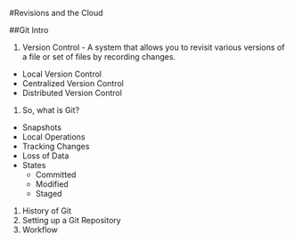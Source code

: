 #Revisions and the Cloud

##Git Intro
1. Version Control - A system that allows you to revisit various versions of a file or set of files by recording changes.
  - Local Version Control
  - Centralized Version Control
  - Distributed Version Control
1. So, what is Git?
* Snapshots
* Local Operations
* Tracking Changes
* Loss of Data
* States
  - Committed
  - Modified
  - Staged
1. History of Git
1. Setting up a Git Repository
1. Workflow
